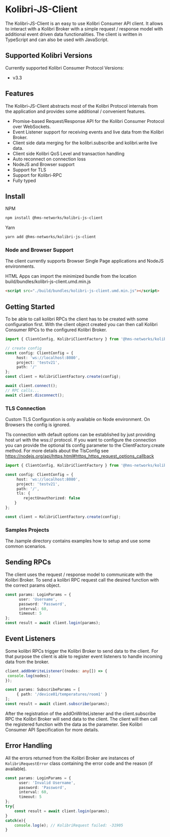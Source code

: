 # Kolibri-JS-Client

The Kolibri-JS-Client is an easy to use Kolibri Consumer API client. It allows to interact with a Kolibri Broker with a simple request / response model with additional event driven data functionalities. The client is written in TypeScript and can also be used with JavaScript.

## Supported Kolibri Versions

Currently supported Kolibri Consumer Protocol Versions:

- v3.3

## Features

The Kolibri-JS-Client abstracts most of the Kolibri Protocol internals from the application and provides some additional / convenient features.

- Promise-based Request/Response API for the Kolibri Consumer Protocol over WebSockets.
- Event Listener support for receiving events and live data from the Kolibri Broker.
- Client side data merging for the kolibri.subscribe and kolibri.write live data.
- Client side Kolibri QoS Level and transaction handling
- Auto reconnect on connection loss
- NodeJS and Browser support
- Support for TLS
- Support for Kolibri-RPC
- Fully typed

## Install

NPM

```bash
npm install @hms-networks/kolibri-js-client
```

Yarn

```bash
yarn add @hms-networks/kolibri-js-client
```

### Node and Browser Support

The client currently supports Browser Single Page applications and NodeJS environments.

HTML Apps can import the minimized bundle from the location build/bundles/kolibri-js-client.umd.min.js

```html
<script src="./build/bundles/kolibri-js-client.umd.min.js"></script>
```

## Getting Started

To be able to call kolibri RPCs the client has to be created with some configuration first. With the client object created you can then call Kolibri Consumer RPCs to the configured Kolibri Broker.

```typescript
import { ClientConfig, KolibriClientFactory } from '@hms-networks/kolibri-js-client';

// create config
const config: ClientConfig = {
     host: 'ws://localhost:8080',
     project: 'testv21',
     path: '/'
};
const client = KolibriClientFactory.create(config);

await client.connect();
// RPC calls...
await client.disconnect();
```

### TLS Connection

Custom TLS Configuration is only available on Node environment. On Browsers the config is ignored.

Tls connection with default options can be established by just providing host url with the wss:// protocol. If you want to configure the connection you can provide the optional tls config parameter to the ClientFactory.create method. For more details about the TlsConfig see <https://nodejs.org/api/https.html#https_https_request_options_callback>

```typescript
import { ClientConfig, KolibriClientFactory } from '@hms-networks/kolibri-js-client';

const config: ClientConfig = {
     host: 'ws://localhost:8080',
     project: 'testv21',
     path: '/',
     tls: {
        rejectUnauthorized: false
    }
};

const client = KolibriClientFactory.create(config);
```

### Samples Projects

The /sample directory contains examples how to setup and use some common scenarios.

## Sending RPCs

The client uses the request / response model to communicate with the Kolibri Broker. To send a kolibri RPC request call the desired function with the correct params object.

```typescript
const params: LoginParams = {
      user: 'Username',
      password: 'Password',
      interval: 60,
      timeout: 5
};
const result = await client.login(params);
```

## Event Listeners

Some kolibri RPCs trigger the Kolibri Broker to send data to the client. For that purpose the client is able to register event listeners to handle incoming data from the broker.

```typescript
client.addOnWriteListener((nodes: any[]) => {
 console.log(nodes);
});

const params: SubscribeParams = [
     { path: '/device01/temperatures/room1' }
];
const result = await client.subscribe(params);
```

After the registration of the addOnWriteListener and the client.subscribe RPC the Kolibri Broker will send data to the client. The client will then call the registered function with the data as the parameter. See Kolibri Consumer API Specification for more details.

## Error Handling

All the errors returned from the Kolibri Broker are instances of `KolibriRequestError` class containing the error code and the reason (if available).

```typescript
const params: LoginParams = {
      user: 'Invalid Username',
      password: 'Password',
      interval: 60,
      timeout: 5
};
try{
    const result = await client.login(params);
}
catch(e){
    console.log(e); // KolibriRequest failed: -31905
}
```
